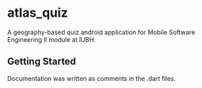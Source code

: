 # atlas_quiz

A geography-based quiz android application for Mobile Software Engineering II module at IUBH.

## Getting Started

Documentation was written as comments in the .dart files.
